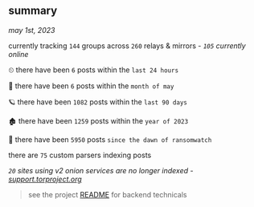 
## summary
_may 1st, 2023_

currently tracking `144` groups across `260` relays & mirrors - _`105` currently online_

⏲ there have been `6` posts within the `last 24 hours`

🦈 there have been `6` posts within the `month of may`

🪐 there have been `1082` posts within the `last 90 days`

🏚 there have been `1259` posts within the `year of 2023`

🦕 there have been `5950` posts `since the dawn of ransomwatch`

there are `75` custom parsers indexing posts

_`20` sites using v2 onion services are no longer indexed - [support.torproject.org](https://support.torproject.org/onionservices/v2-deprecation/)_

> see the project [README](https://github.com/joshhighet/ransomwatch#ransomwatch--) for backend technicals
